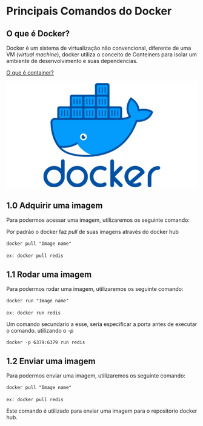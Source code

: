 # Principais Comandos do Docker

## O que é Docker?
Docker é um sistema de virtualização não convencional, diferente de uma VM (_virtual machine_), docker utiliza o conceito de Conteiners para isolar um ambiente de desenvolvimento e suas dependencias.  

[O que é container?]("https://www.alura.com.br/artigos/comecando-com-docker?gclid=CjwKCAjw-rOaBhA9EiwAUkLV4n74X9KVsgiQ3_oKylhYbcoFbw_jjs0DP1ybj6L6BlFnmgA7X8-5dhoC-XgQAvD_BwE")

![LogoDocker](../assets/img/DockerLogo.png)

## 1.0 Adquirir uma imagem
Para podermos acessar uma imagem, utilizaremos os seguinte comando:  

Por padrão o docker faz _pull_ de suas imagens através do docker hub

```docker
docker pull "Image name"

ex: docker pull redis
```

## 1.1 Rodar uma imagem
Para podermos rodar uma imagem, utilizaremos os seguinte comando:  

```docker
docker run "Image name"

ex: docker run redis
```

Um comando secundario a esse, seria especificar a porta antes de executar o comando. utilizando o *_-p_*

```docker
docker -p 6379:6379 run redis
```

## 1.2 Enviar uma imagem
Para podermos enviar uma imagem, utilizaremos os seguinte comando:  

```docker
docker pull "Image name"

ex: docker pull redis
```

Este comando é utilizado para enviar uma imagem para o repositorio docker hub.